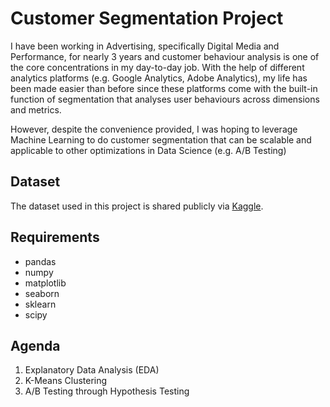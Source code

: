 # Customer Segmentation Project

I have been working in Advertising, specifically Digital Media and Performance, for nearly 3 years and customer behaviour analysis is one of the core concentrations in my day-to-day job. With the help of different analytics platforms (e.g. Google Analytics, Adobe Analytics), my life has been made easier than before since these platforms come with the built-in function of segmentation that analyses user behaviours across dimensions and metrics.

However, despite the convenience provided, I was hoping to leverage Machine Learning to do customer segmentation that can be scalable and applicable to other optimizations in Data Science (e.g. A/B Testing)

## Dataset

The dataset used in this project is shared publicly via [Kaggle](https://www.kaggle.com/c/ga-customer-revenue-prediction/data).

## Requirements

* pandas
* numpy
* matplotlib
* seaborn
* sklearn
* scipy


## Agenda

1. Explanatory Data Analysis (EDA)
2. K-Means Clustering
3. A/B Testing through Hypothesis Testing
